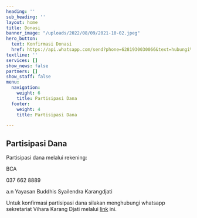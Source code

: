 ```yaml
---
heading: ''
sub_heading: ''
layout: home
title: Donasi
banner_image: "/uploads/2022/08/09/2021-10-02.jpeg"
hero_button:
  text: Konfirmasi Donasi
  href: https://api.whatsapp.com/send?phone=6281930030066&text=hubungi%20kami
textline: ''
services: []
show_news: false
partners: []
show_staff: false
menu:
  navigation:
    weight: 6
    title: Partisipasi Dana
  footer:
    weight: 4
    title: Partisipasi Dana

---
```

## Partisipasi Dana

Partisipasi dana melalui rekening:

BCA

037 662 8889

a.n Yayasan Buddhis Syailendra Karangdjati

Untuk konfirmasi partisipasi dana silakan menghubungi whatsapp sekretariat Vihara Karang Djati melalui [link](https://api.whatsapp.com/send?phone=6281930030066&text=hubungi%20kami "link") ini.